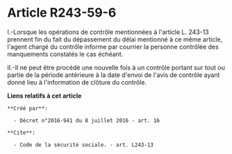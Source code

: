 # Article R243-59-6

I.-Lorsque les opérations de contrôle mentionnées à l'article L. 243-13 prennent fin du fait du dépassement du délai
mentionné à ce même article, l'agent chargé du contrôle informe par courrier la personne contrôlée des manquements constatés
le cas échéant. 

II.-Il ne peut être procédé une nouvelle fois à un contrôle portant sur tout ou partie de la période antérieure à la date
d'envoi de l'avis de contrôle ayant donné lieu à l'information de clôture du contrôle.

**Liens relatifs à cet article**

	**Créé par**:

	  - Décret n°2016-941 du 8 juillet 2016 - art. 16

	**Cite**:

	  - Code de la sécurité sociale. - art. L243-13
